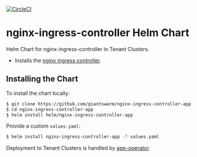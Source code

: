 [![CircleCI](https://circleci.com/gh/giantswarm/nginx-ingress-controller-app.svg?style=svg)](https://circleci.com/gh/giantswarm/nginx-ingress-controller-app)

# nginx-ingress-controller Helm Chart
Helm Chart for nginx-ingress-controller in Tenant Clusters.

* Installs the [nginx ingress controller](https://github.com/kubernetes/ingress-nginx).

## Installing the Chart

To install the chart locally:

```bash
$ git clone https://github.com/giantswarm/nginx-ingress-controller-app.git
$ cd nginx-ingress-controller-app
$ helm install helm/nginx-ingress-controller-app
```

Provide a custom `values.yaml`:

```bash
$ helm install nginx-ingress-controller-app -f values.yaml
```

Deployment to Tenant Clusters is handled by [app-operator](https://github.com/giantswarm/app-operator).
